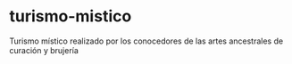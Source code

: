 # turismo-mistico
Turismo místico realizado por los conocedores de las artes ancestrales de curación y brujería 
